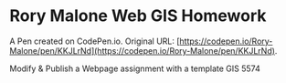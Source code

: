 # Rory Malone Web GIS Homework 

A Pen created on CodePen.io. Original URL: [https://codepen.io/Rory-Malone/pen/KKJLrNd](https://codepen.io/Rory-Malone/pen/KKJLrNd).

Modify & Publish a Webpage assignment with a template
GIS 5574